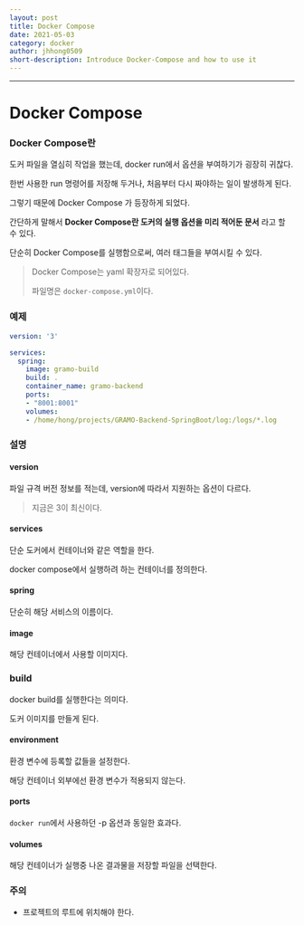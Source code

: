```yaml
---
layout: post
title: Docker Compose
date: 2021-05-03
category: docker
author: jhhong0509
short-description: Introduce Docker-Compose and how to use it
---
```

------

# Docker Compose

### Docker  Compose란

도커 파일을 열심히 작업을 했는데, docker run에서 옵션을 부여하기가 굉장히 귀찮다.

한번 사용한 run 명령어를 저장해 두거나, 처음부터 다시 짜야하는 일이 발생하게 된다.



그렇기 때문에 Docker Compose 가 등장하게 되었다.

간단하게 말해서 **Docker Compose란 도커의 실행 옵션을 미리 적어둔 문서** 라고 할 수 있다.

단순히 Docker Compose를 실행함으로써, 여러 태그들을 부여시킬 수 있다.

> Docker Compose는 yaml 확장자로 되어있다.
>
> 파일명은 `docker-compose.yml`이다.

### 예제

``` yaml
version: '3'

services:
  spring:
    image: gramo-build
    build: .
    container_name: gramo-backend
    ports:
    - "8001:8001"
    volumes:
    - /home/hong/projects/GRAMO-Backend-SpringBoot/log:/logs/*.log
```

### 설명

#### version

파일 규격 버전 정보를 적는데, version에 따라서 지원하는 옵션이 다르다.

> 지금은 3이 최신이다.

#### services

단순 도커에서 컨테이너와 같은 역할을 한다.

docker compose에서 실행하려 하는 컨테이너를 정의한다.

#### spring

단순히 해당 서비스의 이름이다.

#### image

해당 컨테이너에서 사용할 이미지다.

### build

docker build를 실행한다는 의미다.

도커 이미지를 만들게 된다.

#### environment

환경 변수에 등록할 값들을 설정한다.

해당 컨테이너 외부에선 환경 변수가 적용되지 않는다.

#### ports

`docker run`에서  사용하던 -p 옵션과 동일한 효과다.

#### volumes

해당 컨테이너가 실행중 나온 결과물을 저장할 파일을 선택한다.

### 주의

- 프로젝트의 루트에 위치해야 한다.
